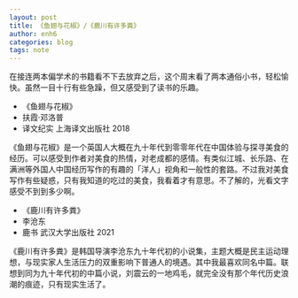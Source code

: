 ```yaml
---
layout: post
title: 《鱼翅与花椒》/《鹿川有许多粪》
author: enh6
categories: blog
tags: note
---
```


在接连两本偏学术的书籍看不下去放弃之后，这个周末看了两本通俗小书，轻松愉快。虽然一目十行有些急躁，但又感受到了读书的乐趣。

- 《鱼翅与花椒》
- 扶霞·邓洛普
- 译文纪实 上海译文出版社 2018

《鱼翅与花椒》是一个英国人大概在九十年代到零零年代在中国体验与探寻美食的经历。可以感受到作者对美食的热情，对老成都的感情。有类似江城、长乐路、在满洲等外国人中国经历写作的有趣的「洋人」视角和一般性的套路。不过我对美食写作有些疑惑，只有我知道的吃过的美食，我看着才有意思。不了解的，光看文字感受不到到多少啊。

- 《鹿川有许多粪》
-  李沧东
- 鹿书 武汉大学出版社 2021

《鹿川有许多粪》是韩国导演李沧东九十年代初的小说集，主题大概是民主运动理想，与现实家人生活压力的双重影响下普通人的境遇。其中我最喜欢同名中篇。联想到同为九十年代初的中篇小说，刘震云的一地鸡毛，就完全没有那个年代历史浪潮的痕迹，只有现实生活了。
